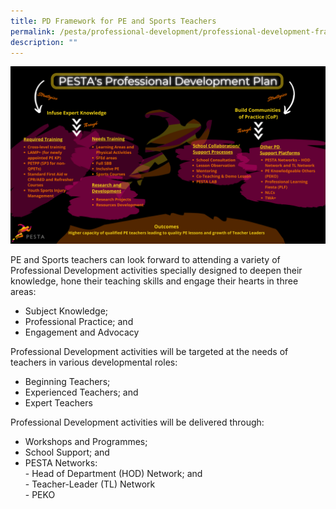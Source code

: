 ```yaml
---
title: PD Framework for PE and Sports Teachers
permalink: /pesta/professional-development/professional-development-framework-for-pe-and-sports-teachers/
description: ""
---
```


![Professional Development Framework](/images/pesta's-pd-framework.png)

PE and Sports teachers can look forward to attending a variety of Professional Development activities specially designed to deepen their knowledge, hone their teaching skills and engage their hearts in three areas:

*   Subject Knowledge;
*   Professional Practice; and
*   Engagement and Advocacy  
      
    

Professional Development activities will be targeted at the needs of teachers in various developmental roles:

*   Beginning Teachers;
*   Experienced Teachers; and
*   Expert Teachers

  

Professional Development activities will be delivered through:

*   Workshops and Programmes;
*   School Support; and
*   PESTA Networks:   
    \- Head of Department (HOD) Network; and  
    \- Teacher-Leader (TL) Network  
    \- PEKO